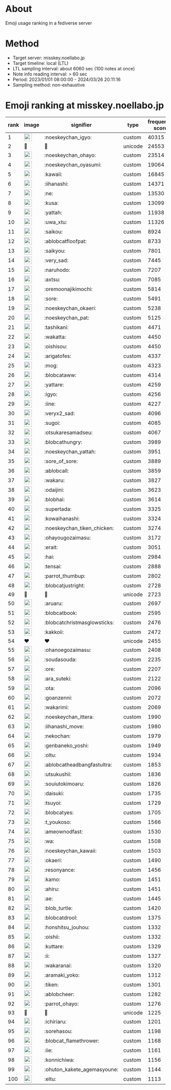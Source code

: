 # About
Emoji usage ranking in a fediverse server

# Method
- Target server: misskey.noellabo.jp
- Target timeline: local (LTL)
- LTL sampling interval: about 6060 sec (100 notes at once)
- Note info reading interval: > 60 sec
- Period: 2023/01/01 08:00:00 - 2024/03/26 20:11:16 
- Sampling method: non-exhaustive

# Emoji ranking at misskey.noellabo.jp

|rank|image|signifier|type|frequency score|
|----|----|----|----|----|
|1|<img height="24" src="https://misskey.noellabo.jp/emoji/noeskeychan_igyo.webp">|:noeskeychan_igyo:|custom|40315|
|2|🎉|🎉|unicode|24553|
|3|<img height="24" src="https://misskey.noellabo.jp/emoji/noeskeychan_ohayo.webp">|:noeskeychan_ohayo:|custom|23514|
|4|<img height="24" src="https://misskey.noellabo.jp/emoji/noeskeychan_oyasumi.webp">|:noeskeychan_oyasumi:|custom|19064|
|5|<img height="24" src="https://misskey.noellabo.jp/emoji/kawaii.webp">|:kawaii:|custom|16845|
|6|<img height="24" src="https://misskey.noellabo.jp/emoji/iihanashi.webp">|:iihanashi:|custom|14371|
|7|<img height="24" src="https://misskey.noellabo.jp/emoji/ne.webp">|:ne:|custom|13530|
|8|<img height="24" src="https://misskey.noellabo.jp/emoji/kusa.webp">|:kusa:|custom|13099|
|9|<img height="24" src="https://misskey.noellabo.jp/emoji/yattah.webp">|:yattah:|custom|11938|
|10|<img height="24" src="https://misskey.noellabo.jp/emoji/uwa_xtu.webp">|:uwa_xtu:|custom|11326|
|11|<img height="24" src="https://misskey.noellabo.jp/emoji/saikou.webp">|:saikou:|custom|8924|
|12|<img height="24" src="https://misskey.noellabo.jp/emoji/ablobcatfloofpat.webp">|:ablobcatfloofpat:|custom|8733|
|13|<img height="24" src="https://misskey.noellabo.jp/emoji/saikyou.webp">|:saikyou:|custom|7801|
|14|<img height="24" src="https://misskey.noellabo.jp/emoji/very_sad.webp">|:very_sad:|custom|7445|
|15|<img height="24" src="https://misskey.noellabo.jp/emoji/naruhodo.webp">|:naruhodo:|custom|7207|
|16|<img height="24" src="https://misskey.noellabo.jp/emoji/axtsu.webp">|:axtsu:|custom|7085|
|17|<img height="24" src="https://misskey.noellabo.jp/emoji/oremoonajikimochi.webp">|:oremoonajikimochi:|custom|5814|
|18|<img height="24" src="https://misskey.noellabo.jp/emoji/sore.webp">|:sore:|custom|5491|
|19|<img height="24" src="https://misskey.noellabo.jp/emoji/noeskeychan_okaeri.webp">|:noeskeychan_okaeri:|custom|5238|
|20|<img height="24" src="https://misskey.noellabo.jp/emoji/noeskeychan_pat.webp">|:noeskeychan_pat:|custom|5125|
|21|<img height="24" src="https://misskey.noellabo.jp/emoji/tashikani.webp">|:tashikani:|custom|4471|
|22|<img height="24" src="https://misskey.noellabo.jp/emoji/wakatta.webp">|:wakatta:|custom|4450|
|23|<img height="24" src="https://misskey.noellabo.jp/emoji/oishisou.webp">|:oishisou:|custom|4450|
|24|<img height="24" src="https://misskey.noellabo.jp/emoji/arigatofes.webp">|:arigatofes:|custom|4337|
|25|<img height="24" src="https://misskey.noellabo.jp/emoji/mog.webp">|:mog:|custom|4323|
|26|<img height="24" src="https://misskey.noellabo.jp/emoji/blobcataww.webp">|:blobcataww:|custom|4314|
|27|<img height="24" src="https://misskey.noellabo.jp/emoji/yattare.webp">|:yattare:|custom|4259|
|28|<img height="24" src="https://misskey.noellabo.jp/emoji/igyo.webp">|:igyo:|custom|4256|
|29|<img height="24" src="https://misskey.noellabo.jp/emoji/iine.webp">|:iine:|custom|4227|
|30|<img height="24" src="https://misskey.noellabo.jp/emoji/veryx2_sad.webp">|:veryx2_sad:|custom|4096|
|31|<img height="24" src="https://misskey.noellabo.jp/emoji/sugoi.webp">|:sugoi:|custom|4085|
|32|<img height="24" src="https://misskey.noellabo.jp/emoji/otsukaresamadseu.webp">|:otsukaresamadseu:|custom|4067|
|33|<img height="24" src="https://misskey.noellabo.jp/emoji/blobcathungry.webp">|:blobcathungry:|custom|3989|
|34|<img height="24" src="https://misskey.noellabo.jp/emoji/noeskeychan_yattah.webp">|:noeskeychan_yattah:|custom|3951|
|35|<img height="24" src="https://misskey.noellabo.jp/emoji/sore_of_sore.webp">|:sore_of_sore:|custom|3889|
|36|<img height="24" src="https://misskey.noellabo.jp/emoji/ablobcall.webp">|:ablobcall:|custom|3859|
|37|<img height="24" src="https://misskey.noellabo.jp/emoji/wakaru.webp">|:wakaru:|custom|3827|
|38|<img height="24" src="https://misskey.noellabo.jp/emoji/odaijini.webp">|:odaijini:|custom|3623|
|39|<img height="24" src="https://misskey.noellabo.jp/emoji/blobhai.webp">|:blobhai:|custom|3614|
|40|<img height="24" src="https://misskey.noellabo.jp/emoji/supertada.webp">|:supertada:|custom|3325|
|41|<img height="24" src="https://misskey.noellabo.jp/emoji/kowaihanashi.webp">|:kowaihanashi:|custom|3324|
|42|<img height="24" src="https://misskey.noellabo.jp/emoji/noeskeychan_tiken_chicken.webp">|:noeskeychan_tiken_chicken:|custom|3274|
|43|<img height="24" src="https://misskey.noellabo.jp/emoji/ohayougozaimasu.webp">|:ohayougozaimasu:|custom|3172|
|44|<img height="24" src="https://misskey.noellabo.jp/emoji/erait.webp">|:erait:|custom|3051|
|45|<img height="24" src="https://misskey.noellabo.jp/emoji/hai.webp">|:hai:|custom|2984|
|46|<img height="24" src="https://misskey.noellabo.jp/emoji/tensai.webp">|:tensai:|custom|2888|
|47|<img height="24" src="https://misskey.noellabo.jp/emoji/parrot_thumbup.webp">|:parrot_thumbup:|custom|2802|
|48|<img height="24" src="https://misskey.noellabo.jp/emoji/blobcatjustright.webp">|:blobcatjustright:|custom|2728|
|49|🍗|🍗|unicode|2723|
|50|<img height="24" src="https://misskey.noellabo.jp/emoji/aruaru.webp">|:aruaru:|custom|2697|
|51|<img height="24" src="https://misskey.noellabo.jp/emoji/blobcatbook.webp">|:blobcatbook:|custom|2595|
|52|<img height="24" src="https://misskey.noellabo.jp/emoji/blobcatchristmasglowsticks.webp">|:blobcatchristmasglowsticks:|custom|2476|
|53|<img height="24" src="https://misskey.noellabo.jp/emoji/kakkoii.webp">|:kakkoii:|custom|2472|
|54|❤|❤|unicode|2455|
|55|<img height="24" src="https://misskey.noellabo.jp/emoji/ohanoegozaimasu.webp">|:ohanoegozaimasu:|custom|2408|
|56|<img height="24" src="https://misskey.noellabo.jp/emoji/soudasouda.webp">|:soudasouda:|custom|2235|
|57|<img height="24" src="https://misskey.noellabo.jp/emoji/ore.webp">|:ore:|custom|2207|
|58|<img height="24" src="https://misskey.noellabo.jp/emoji/ara_suteki.webp">|:ara_suteki:|custom|2122|
|59|<img height="24" src="https://misskey.noellabo.jp/emoji/ota.webp">|:ota:|custom|2096|
|60|<img height="24" src="https://misskey.noellabo.jp/emoji/goanzenni.webp">|:goanzenni:|custom|2072|
|61|<img height="24" src="https://misskey.noellabo.jp/emoji/wakarimi.webp">|:wakarimi:|custom|2069|
|62|<img height="24" src="https://misskey.noellabo.jp/emoji/noeskeychan_ittera.webp">|:noeskeychan_ittera:|custom|1990|
|63|<img height="24" src="https://misskey.noellabo.jp/emoji/iihanashi_move.webp">|:iihanashi_move:|custom|1980|
|64|<img height="24" src="https://misskey.noellabo.jp/emoji/nekochan.webp">|:nekochan:|custom|1979|
|65|<img height="24" src="https://misskey.noellabo.jp/emoji/genbaneko_yoshi.webp">|:genbaneko_yoshi:|custom|1949|
|66|<img height="24" src="https://misskey.noellabo.jp/emoji/oltu.webp">|:oltu:|custom|1934|
|67|<img height="24" src="https://misskey.noellabo.jp/emoji/ablobcatheadbangfastultra.webp">|:ablobcatheadbangfastultra:|custom|1853|
|68|<img height="24" src="https://misskey.noellabo.jp/emoji/utsukushii.webp">|:utsukushii:|custom|1836|
|69|<img height="24" src="https://misskey.noellabo.jp/emoji/souiutokimoaru.webp">|:souiutokimoaru:|custom|1826|
|70|<img height="24" src="https://misskey.noellabo.jp/emoji/daisuki.webp">|:daisuki:|custom|1735|
|71|<img height="24" src="https://misskey.noellabo.jp/emoji/tsuyoi.webp">|:tsuyoi:|custom|1729|
|72|<img height="24" src="https://misskey.noellabo.jp/emoji/blobcatyes.webp">|:blobcatyes:|custom|1705|
|73|<img height="24" src="https://misskey.noellabo.jp/emoji/t_youkoso.webp">|:t_youkoso:|custom|1566|
|74|<img height="24" src="https://misskey.noellabo.jp/emoji/ameownodfast.webp">|:ameownodfast:|custom|1530|
|75|<img height="24" src="https://misskey.noellabo.jp/emoji/wa.webp">|:wa:|custom|1508|
|76|<img height="24" src="https://misskey.noellabo.jp/emoji/noeskeychan_kawaii.webp">|:noeskeychan_kawaii:|custom|1503|
|77|<img height="24" src="https://misskey.noellabo.jp/emoji/okaeri.webp">|:okaeri:|custom|1490|
|78|<img height="24" src="https://misskey.noellabo.jp/emoji/resonyance.webp">|:resonyance:|custom|1456|
|79|<img height="24" src="https://misskey.noellabo.jp/emoji/kamo.webp">|:kamo:|custom|1451|
|80|<img height="24" src="https://misskey.noellabo.jp/emoji/ahiru.webp">|:ahiru:|custom|1451|
|81|<img height="24" src="https://misskey.noellabo.jp/emoji/ae.webp">|:ae:|custom|1445|
|82|<img height="24" src="https://misskey.noellabo.jp/emoji/blob_turtle.webp">|:blob_turtle:|custom|1420|
|83|<img height="24" src="https://misskey.noellabo.jp/emoji/blobcatdrool.webp">|:blobcatdrool:|custom|1375|
|84|<img height="24" src="https://misskey.noellabo.jp/emoji/honshitsu_jouhou.webp">|:honshitsu_jouhou:|custom|1332|
|85|<img height="24" src="https://misskey.noellabo.jp/emoji/oishii.webp">|:oishii:|custom|1332|
|86|<img height="24" src="https://misskey.noellabo.jp/emoji/kuttare.webp">|:kuttare:|custom|1329|
|87|<img height="24" src="https://misskey.noellabo.jp/emoji/ii.webp">|:ii:|custom|1327|
|88|<img height="24" src="https://misskey.noellabo.jp/emoji/wakaranai.webp">|:wakaranai:|custom|1320|
|89|<img height="24" src="https://misskey.noellabo.jp/emoji/aramaki_yoko.webp">|:aramaki_yoko:|custom|1312|
|90|<img height="24" src="https://misskey.noellabo.jp/emoji/tiken.webp">|:tiken:|custom|1301|
|91|<img height="24" src="https://misskey.noellabo.jp/emoji/ablobcheer.webp">|:ablobcheer:|custom|1282|
|92|<img height="24" src="https://misskey.noellabo.jp/emoji/parrot_ohayo.webp">|:parrot_ohayo:|custom|1276|
|93|👀|👀|unicode|1225|
|94|<img height="24" src="https://misskey.noellabo.jp/emoji/ichiriaru.webp">|:ichiriaru:|custom|1201|
|95|<img height="24" src="https://misskey.noellabo.jp/emoji/sorehasou.webp">|:sorehasou:|custom|1198|
|96|<img height="24" src="https://misskey.noellabo.jp/emoji/blobcat_flamethrower.webp">|:blobcat_flamethrower:|custom|1168|
|97|<img height="24" src="https://misskey.noellabo.jp/emoji/iie.webp">|:iie:|custom|1161|
|98|<img height="24" src="https://misskey.noellabo.jp/emoji/konnichiwa.webp">|:konnichiwa:|custom|1156|
|99|<img height="24" src="https://misskey.noellabo.jp/emoji/ohuton_kakete_agemasyoune.webp">|:ohuton_kakete_agemasyoune:|custom|1144|
|100|<img height="24" src="https://misskey.noellabo.jp/emoji/eltu.webp">|:eltu:|custom|1113|
